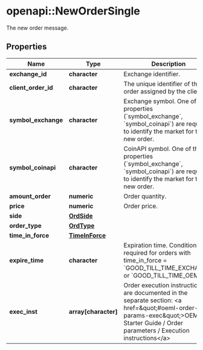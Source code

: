 # openapi::NewOrderSingle

The new order message.
## Properties
Name | Type | Description | Notes
------------ | ------------- | ------------- | -------------
**exchange_id** | **character** | Exchange identifier. | 
**client_order_id** | **character** | The unique identifier of the order assigned by the client. | 
**symbol_exchange** | **character** | Exchange symbol. One of the properties (&#x60;symbol_exchange&#x60;, &#x60;symbol_coinapi&#x60;) are required to identify the market for the new order. | [optional] 
**symbol_coinapi** | **character** | CoinAPI symbol. One of the properties (&#x60;symbol_exchange&#x60;, &#x60;symbol_coinapi&#x60;) are required to identify the market for the new order. | [optional] 
**amount_order** | **numeric** | Order quantity. | 
**price** | **numeric** | Order price. | 
**side** | [**OrdSide**](OrdSide.md) |  | 
**order_type** | [**OrdType**](OrdType.md) |  | 
**time_in_force** | [**TimeInForce**](TimeInForce.md) |  | 
**expire_time** | **character** | Expiration time. Conditionaly required for orders with time_in_force &#x3D; &#x60;GOOD_TILL_TIME_EXCHANGE&#x60; or &#x60;GOOD_TILL_TIME_OEML&#x60;. | [optional] 
**exec_inst** | **array[character]** | Order execution instructions are documented in the separate section: &lt;a href&#x3D;\&quot;#oeml-order-params-exec\&quot;&gt;OEML / Starter Guide / Order parameters / Execution instructions&lt;/a&gt;  | [optional] 


